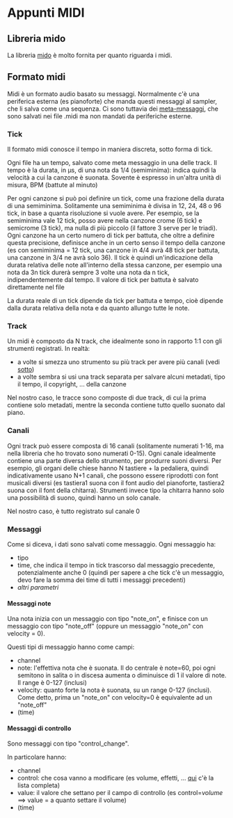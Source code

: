 # Appunti MIDI

## Libreria mido

La libreria [mido](https://mido.readthedocs.io/en/stable/index.html]) è molto fornita per quanto riguarda i midi.

## Formato midi

Midi è un formato audio basato su messaggi.
Normalmente c'è una periferica esterna (es pianoforte) che manda questi messaggi al sampler, che li salva come una sequenza.
Ci sono tuttavia dei [meta-messaggi](https://www.recordingblogs.com/wiki/midi-meta-messages), che sono salvati nei file .midi ma non mandati da periferiche esterne.

### Tick

Il formato midi conosce il tempo in maniera discreta, sotto forma di tick.

Ogni file ha un tempo, salvato come meta messaggio in una delle track.
Il tempo è la durata, in μs, di una nota da 1/4 (semiminima): indica quindi la velocità a cui la canzone è suonata.
Sovente è espresso in un'altra unità di misura, BPM (battute al minuto)

Per ogni canzone si può poi definire un tick, come una frazione della durata di una semiminima.
Solitamente una semiminima è divisa in 12, 24, 48 o 96 tick, in base a quanta risoluzione si vuole avere.
Per esempio, se la semiminima vale 12 tick, posso avere nella canzone crome (6 tick) e semicrome (3 tick), ma nulla di più piccolo (il fattore 3 serve per le triadi).
Ogni canzone ha un certo numero di tick per battuta, che oltre a definire questa precisione, definisce anche in un certo senso il tempo della canzone (es con semiminima = 12 tick, una canzone in 4/4 avrà 48 tick per battuta, una canzone in 3/4 ne avrà solo 36).
Il tick è quindi un'indicazione della durata relativa delle note all'interno della stessa canzone, per esempio una nota da 3n tick durerà sempre 3 volte una nota da n tick, indipendentemente dal tempo.
Il valore di tick per battuta è salvato direttamente nel file

La durata reale di un tick dipende da tick per battuta e tempo, cioè dipende dalla durata relativa della nota e da quanto allungo tutte le note.

### Track

Un midi è composto da N track, che idealmente sono in rapporto 1:1 con gli strumenti registrati.
In realtà:

-   a volte si smezza uno strumento su più track per avere più canali (vedi [sotto](#canali))
-   a volte sembra si usi una track separata per salvare alcuni metadati, tipo il tempo, il copyright, ... della canzone

Nel nostro caso, le tracce sono composte di due track, di cui la prima contiene solo metadati, mentre la seconda contiene tutto quello suonato dal piano.

### Canali

Ogni track può essere composta di 16 canali (solitamente numerati 1-16, ma nella libreria che ho trovato sono numerati 0-15).
Ogni canale idealmente contiene una parte diversa dello strumento, per produrre suoni diversi.
Per esempio, gli organi delle chiese hanno N tastiere + la pedaliera, quindi indicativamente usano N+1 canali, che possono essere riprodotti con font musicali diversi (es tastiera1 suona con il font audio del pianoforte, tastiera2 suona con il font della chitarra).
Strumenti invece tipo la chitarra hanno solo una possibilità di suono, quindi hanno un solo canale.

Nel nostro caso, è tutto registrato sul canale 0

### Messaggi

Come si diceva, i dati sono salvati come messaggio. Ogni messaggio ha:

-   tipo
-   time, che indica il tempo in tick trascorso dal messaggio precedente, potenzialmente anche 0 (quindi per sapere a che tick c'è un messaggio, devo fare la somma dei time di tutti i messaggi precedenti)
-   _altri parametri_

#### Messaggi note

Una nota inizia con un messaggio con tipo "note_on", e finisce con un messaggio con tipo "note_off" (oppure un messaggio "note_on" con velocity = 0).

Questi tipi di messaggio hanno come campi:

-   channel
-   note: l'effettiva nota che è suonata. Il do centrale è note=60, poi ogni semitono in salita o in discesa aumenta o diminuisce di 1 il valore di note. Il range è 0-127 (inclusi)
-   velocity: quanto forte la nota è suonata, su un range 0-127 (inclusi). Come detto, prima un "note_on" con velocity=0 è equivalente ad un "note_off"
-   (time)

#### Messaggi di controllo

Sono messaggi con tipo "control_change".

In particolare hanno:

-   channel
-   control: che cosa vanno a modificare (es volume, effetti, ... [qui](https://nickfever.com/music/midi-cc-list) c'è la lista completa)
-   value: il valore che settano per il campo di controllo (es control=_volume_ ==> value = a quanto settare il volume)
-   (time)
